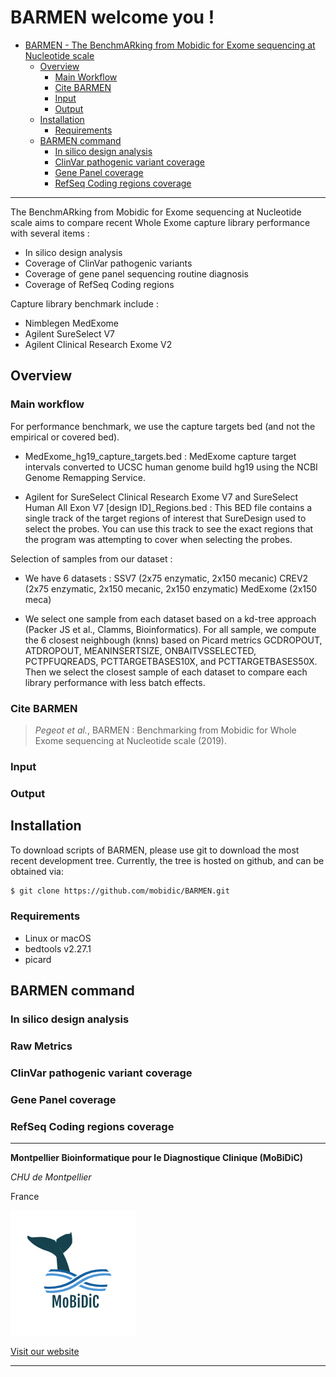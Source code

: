 # BARMEN welcome you !
- [BARMEN - The BenchmARking from Mobidic for Exome sequencing at Nucleotide scale](#BARMEN-welcome-you!)
	- [Overview](#overview)
		- [Main Workflow](#main-workflow)
		- [Cite BARMEN](#cite-barmen)
		- [Input](#input)
		- [Output](#output)
	- [Installation](#installation)
		- [Requirements](#requirements)
	- [BARMEN command](#barmen-command)
		- [In silico design analysis](#in-silico-design-analysis)
		- [ClinVar pathogenic variant coverage](#clinvar-pathogenic-variant-coverage)
		- [Gene Panel coverage](#gene-panel-coverage)
		- [RefSeq Coding regions coverage](#refseq-coding-regions-coverage)	

-----------

The BenchmARking from Mobidic for Exome sequencing at Nucleotide scale aims to compare recent Whole Exome capture library performance with several items : 
- In silico design analysis
- Coverage of ClinVar pathogenic variants 
- Coverage of gene panel sequencing routine diagnosis
- Coverage of RefSeq Coding regions

Capture library benchmark include : 
- Nimblegen MedExome 
- Agilent SureSelect V7
- Agilent Clinical Research Exome V2

## Overview

### Main workflow

For performance benchmark, we use the capture targets bed (and not the empirical or covered bed).

- MedExome_hg19_capture_targets.bed : MedExome capture target intervals converted to UCSC human genome build hg19 using the NCBI Genome Remapping Service.

- Agilent for SureSelect Clinical Research Exome V7 and SureSelect Human All Exon V7  [design ID]_Regions.bed : This BED file contains a single track of the target regions of interest that SureDesign used to select the probes. You can use this track to see the exact regions that the program was attempting to cover when selecting the probes.

Selection of samples from our dataset :

- We have 6 datasets : 
SSV7 (2x75 enzymatic, 2x150 mecanic)
CREV2 (2x75 enzymatic, 2x150 mecanic, 2x150 enzymatic)
MedExome (2x150 meca)

- We select one sample from each dataset based on a kd-tree approach (Packer JS et al., Clamms, Bioinformatics). For all sample, we compute the 6 closest neighbough (knns) based on Picard metrics GCDROPOUT, ATDROPOUT, MEANINSERTSIZE, ONBAITVSSELECTED, PCTPFUQREADS, PCTTARGETBASES10X, and PCTTARGETBASES50X. Then we select the closest sample of each dataset to compare each library performance with less batch effects.

###  Cite BARMEN

> *Pegeot et al.*, BARMEN : Benchmarking from Mobidic for Whole Exome sequencing at Nucleotide scale (2019).

### Input

### Output

## Installation

To download scripts of BARMEN, please use git to download the most recent development tree.
Currently, the tree is hosted on github, and can be obtained via:

```bash
$ git clone https://github.com/mobidic/BARMEN.git
```

### Requirements 

- Linux or macOS
- bedtools v2.27.1
- picard 


## BARMEN command

### In silico design analysis

### Raw Metrics

### ClinVar pathogenic variant coverage

### Gene Panel coverage

### RefSeq Coding regions coverage

--------------------------------------------------------------------------------

**Montpellier Bioinformatique pour le Diagnostique Clinique (MoBiDiC)**

*CHU de Montpellier*

France

![MoBiDiC](logo-mobidic.png)

[Visit our website](https://neuro-2.iurc.montp.inserm.fr/mobidic/)

--------------------------------------------------------------------------------
